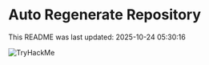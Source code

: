 # Auto Regenerate Repository

This README was last updated: 2025-10-24 05:30:16

 ![TryHackMe](https://tryhackme.com/badge/533634)